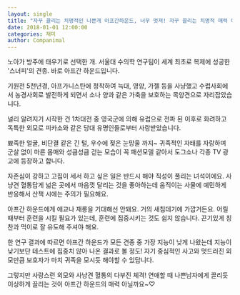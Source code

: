 ```yaml
---
layout: single
title: "자꾸 끌리는 치명적인 나쁜개 아프간하운드, 너무 멋져! 자꾸 끌리는 치명적 매력 아프간 하운드"
date: 2018-01-01 12:00:00
categories: 재미
author: Companimal
---
```


노아가 방주에 태우기로 선택한 개. 서울대 수의학 연구팀이 세계 최초로 복제에 성공한 '스너피'의 견종. 바로 아프간 하운드입니다.

기원전 5천년경, 아프가니스탄에 정착하여 늑대, 영양, 가젤 등을 사냥했고 수렵사회에서 농경사회로 발전하게 되면서 소나 양과 같은 가축을 보호하는 목양견으로 자리잡았습니다.

널리 알려지기 시작한 건 1차대전 중 영국군에 의해 유럽으로 전파 된 이후로 화려하고 독특한 외모로 피카소와 같은 당대 유명인들로부터 사랑받았습니다.

뾰족한 얼굴, 비단결 같은 긴 털, 우수에 젖은 눈망울 까지~ 귀족적인 자태를 자랑하며 군살 없이 마른 몸매와 성큼성큼 걷는 모습이 꼭 패션모델 같아서 도그쇼나 각종 TV 광고에 등장하고 합니다.

자존심이 강하고 고집이 세서 하고 싶은 일은 반드시 해야 직성이 풀리는 녀석이에요. 사냥견 혈통답게 넓은 곳에서 마음껏 달리는 것을 좋아하는데 움직이는 사물에 예민하게 반응해서 산책 시에는 주의가 필요해요.

아프간 하운드에게 애교나 재롱을 기대해선 안돼요. 거의 새침데기에 가깝거든요. 어릴 때부터 훈련을 시킬 필요가 있는데, 훈련에 집중시키는 것도 쉽지 않습니다. 끈기있게 칭찬과 먹이로 잘 유도해 주셔야 해요.

한 연구 결과에 따르면 아프간 하운드가 모든 견종 중 가장 지능이 낮게 나왔는데 지능이 낮기보단 테스트에 집중치 않아 나온 결과로 볼 정도! 자기 중심적인 사고와 멋드러진 외모만큼 보호자가 마치 귀족을 모시듯 해야할 수 있답니다.

그렇지만 사랑스런 외모와 사냥견 혈통의 다부진 체격! 연애할 때 나쁜남자에게 끌리듯 이상하게 끌리는 것이 아프간 하운드의 매력 아닐까요~♡
